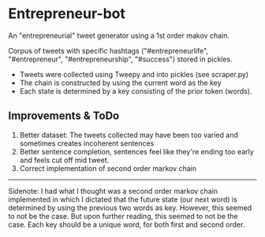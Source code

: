 # Entrepreneur-bot
An "entrepreneurial" tweet generator using a 1st order makov chain. 

Corpus of tweets with specific hashtags ("#entrepreneurlife", "#entrepreneur", "#entrepreneurship", "#success") stored in pickles.

* Tweets were collected using Tweepy and into pickles  (see scraper.py)
* The chain is constructed by using the current word as the key
* Each state is determined by a key consisting of the prior token (words).

## Improvements & ToDo
1. Better dataset: The tweets collected may have been too varied and sometimes creates incoherent sentences
2. Better sentence completion, sentences feel like they're ending too early and feels cut off mid tweet.
3. Correct implementation of second order markov chain

---
Sidenote: 
I had what I thought was a second order markov chain implemented in which I dictated that the future state (our next word) is determined by using the previous two words as key. However, this seemed to not be the case. But upon further reading, this seemed to not be the case. Each key should be a unique word, for both first and second order.  
